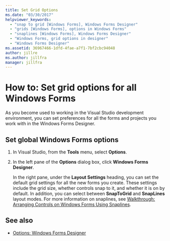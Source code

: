 ```yaml
---
title: Set Grid Options
ms.date: "03/30/2017"
helpviewer_keywords:
  - "snap to grid [Windows Forms], Windows Forms Designer"
  - "grids [Windows Forms], options in Windows Forms"
  - "snaplines [Windows Forms], Windows Forms Designer"
  - "Windows Forms, grid options in designer"
  - "Windows Forms Designer"
ms.assetid: 36967466-1dfd-4fae-a7f1-7bf2cbc94048
author: jillre
ms.author: jillfra
manager: jillfra
---
```

# How to: Set grid options for all Windows Forms

As you become used to working in the Visual Studio development environment, you can set preferences for all the forms and projects you work with in the Windows Forms Designer.

## Set global Windows Forms options

1. In Visual Studio, from the **Tools** menu, select **Options**.

2. In the left pane of the **Options** dialog box, click **Windows Forms Designer**.

   In the right pane, under the **Layout Settings** heading, you can set the default grid settings for all the new forms you create. These settings include the grid size, whether controls snap to it, and whether it is on by default. In addition, you can select between **SnapToGrid** and **SnapLines** layout modes. For more information on snaplines, see [Walkthrough: Arranging Controls on Windows Forms Using Snaplines](walkthrough-arranging-controls-on-windows-forms-using-snaplines.md).

## See also

- [Options: Windows Forms Designer](/visualstudio/ide/reference/options-windows-forms-designer)
